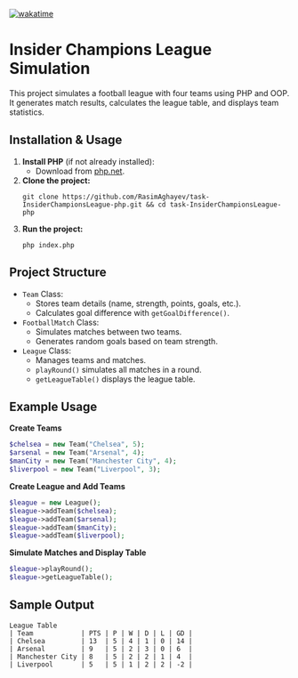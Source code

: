 [![wakatime](https://wakatime.com/badge/user/d7f8cf89-fee2-46da-89df-70b82216f2c2/project/865369a2-df6a-49f2-b863-924daf5e8036.svg)](https://wakatime.com/badge/user/d7f8cf89-fee2-46da-89df-70b82216f2c2/project/865369a2-df6a-49f2-b863-924daf5e8036)
# Insider Champions League Simulation

This project simulates a football league with four teams using PHP and OOP. It generates match results, calculates the league table, and displays team statistics.

## Installation & Usage

1. **Install PHP** (if not already installed):
   - Download from  [php.net](https://php.net/).
2. **Clone the project:**
   ```shell
   git clone https://github.com/RasimAghayev/task-InsiderChampionsLeague-php.git && cd task-InsiderChampionsLeague-php
    ```
3. **Run the project:**
   ```shell
   php index.php
   ```

## Project Structure

 * ``Team`` Class:
   * Stores team details (name, strength, points, goals, etc.).
   * Calculates goal difference with ```getGoalDifference()```.
 * ``FootballMatch`` Class:
   * Simulates matches between two teams.
   * Generates random goals based on team strength. 
* ``League`` Class:
  * Manages teams and matches.
  * ``playRound()`` simulates all matches in a round.
  * ``getLeagueTable()`` displays the league table.

## Example Usage

**Create Teams**
```php
$chelsea = new Team("Chelsea", 5);
$arsenal = new Team("Arsenal", 4);
$manCity = new Team("Manchester City", 4);
$liverpool = new Team("Liverpool", 3);
```
**Create League and Add Teams**
```php
$league = new League();
$league->addTeam($chelsea);
$league->addTeam($arsenal);
$league->addTeam($manCity);
$league->addTeam($liverpool);
```

**Simulate Matches and Display Table**
```php
$league->playRound();
$league->getLeagueTable();
```

## Sample Output
```
League Table
| Team            | PTS | P | W | D | L | GD |
| Chelsea         | 13  | 5 | 4 | 1 | 0 | 14 |
| Arsenal         | 9   | 5 | 2 | 3 | 0 | 6  |
| Manchester City | 8   | 5 | 2 | 2 | 1 | 4  |
| Liverpool       | 5   | 5 | 1 | 2 | 2 | -2 |
```
